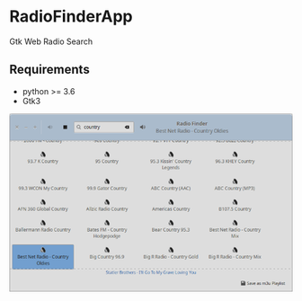 # RadioFinderApp
Gtk Web Radio Search

## Requirements

- python >= 3.6
- Gtk3

![screenshot](https://raw.githubusercontent.com/Axel-Erfurt/RadioFinderApp/main/screenshot.png)
